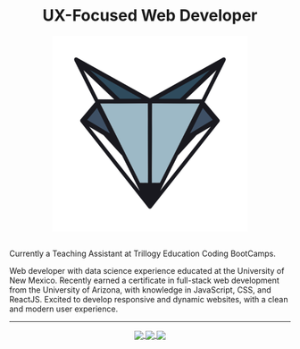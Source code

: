 <h1 align="center">
 UX-Focused Web Developer
</h1>

<div align='center'>
<img align="center" src="https://github.com/MatthewKaus/react-portfolio/blob/main/src/assets/images/foxKritaNoBack-medium.png" />
</div>

<br />


Currently a Teaching Assistant at Trillogy Education Coding BootCamps.

Web developer with data science experience educated at the University of New Mexico. Recently earned a certificate in full-stack
web development from the University of Arizona, with knowledge in JavaScript, CSS, and ReactJS. Excited to develop responsive and
dynamic websites, with a clean and modern user experience.


 <hr />
 
 <div align='center'>
<a href="mailto:matthewkausfox@gmail.com">
  <img align="center" src="https://img.shields.io/badge/Gmail-D14836?style=for-the-badge&logo=gmail&logoColor=white" />
</a>
<a href="https://www.linkedin.com/in/matthewpkaus">
  <img align="center" src="https://img.shields.io/badge/LinkedIn-0077B5?style=for-the-badge&logo=linkedin&logoColor=white" />
</a>
<a href="https://matthewkaus.netlify.app/">
  <img align="center" src="https://img.shields.io/badge/PortFolio-%23000000.svg?style=for-the-badge&logo=netlify&logoColor=#00C7B7" />
</a>
</div>
